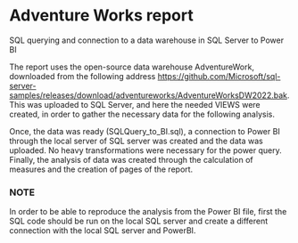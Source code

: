 # Adventure Works report
SQL querying and connection to a data warehouse in SQL Server to Power BI

The report uses the open-source data warehouse AdventureWork, downloaded from the following address https://github.com/Microsoft/sql-server-samples/releases/download/adventureworks/AdventureWorksDW2022.bak. This was uploaded to SQL Server, and here the needed VIEWS were created, in order to gather the necessary data for the following analysis.

Once, the data was ready (SQLQuery_to_BI.sql), a connection to Power BI through the local server of SQL server was created and the data was uploaded. No heavy transformations were necessary for the power query. Finally, the analysis of data was created through the calculation of measures and the creation of pages of the report.
### NOTE
In order to be able to reproduce the analysis from the Power BI file, first the SQL code should be run on the local SQL server and create a different connection with the local SQL server and PowerBI.
